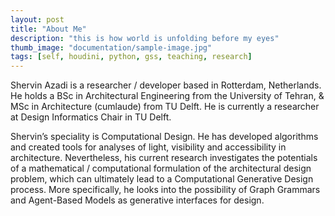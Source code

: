 ```yaml
---
layout: post
title: "About Me"
description: "this is how world is unfolding before my eyes"
thumb_image: "documentation/sample-image.jpg"
tags: [self, houdini, python, gss, teaching, research]
---
```


Shervin Azadi is a researcher / developer based in Rotterdam, Netherlands. He holds a BSc in Architectural Engineering from the University of Tehran, & MSc in Architecture (cumlaude) from TU Delft.  He is currently a researcher at Design Informatics Chair in TU Delft. 

Shervin’s speciality is Computational Design. He has developed algorithms and created tools for analyses of light, visibility and accessibility in architecture. Nevertheless, his current research investigates the potentials of a mathematical / computational formulation of the architectural design problem, which can ultimately lead to a Computational Generative Design process. More specifically, he looks into the possibility of Graph Grammars and Agent-Based Models as generative interfaces for design.
